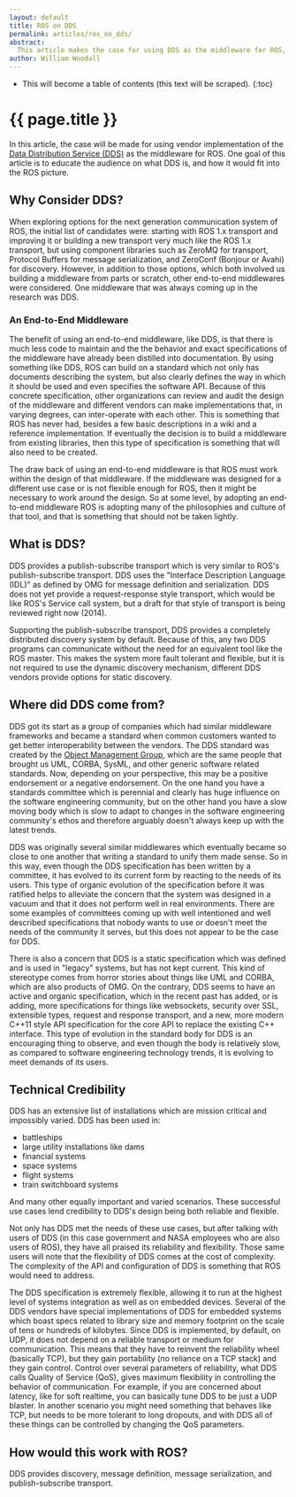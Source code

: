 ```yaml
---
layout: default
title: ROS on DDS
permalink: articles/ros_on_dds/
abstract:
  This article makes the case for using DDS as the middleware for ROS, outlining the pros and cons of this approach, as well as considering the impact to the user experience and code API that using DDS would have. The results of the ros_dds prototype are also summarized and used in the exploration of the issue.
author: William Woodall
---
```


* This will become a table of contents (this text will be scraped).
{:toc}

# {{ page.title }}

In this article, the case will be made for using vendor implementation of the [Data Distribution Service (DDS)](http://en.wikipedia.org/wiki/Data_Distribution_Service) as the middleware for ROS.
One goal of this article is to educate the audience on what DDS is, and how it would fit into the ROS picture.

## Why Consider DDS?

When exploring options for the next generation communication system of ROS, the initial list of candidates were: starting with ROS 1.x transport and improving it or building a new transport very much like the ROS 1.x transport, but using component libraries such as ZeroMQ for transport, Protocol Buffers for message serialization, and ZeroConf (Bonjour or Avahi) for discovery.
However, in addition to those options, which both involved us building a middleware from parts or scratch, other end-to-end middlewares were considered.
One middleware that was always coming up in the research was DDS.

### An End-to-End Middleware

The benefit of using an end-to-end middleware, like DDS, is that there is much less code to maintain and the the behavior and exact specifications of the middleware have already been distilled into documentation.
By using something like DDS, ROS can build on a standard which not only has documents describing the system, but also clearly defines the way in which it should be used and even specifies the software API.
Because of this concrete specification, other organizations can review and audit the design of the middleware and different vendors can make implementations that, in varying degrees, can inter-operate with each other.
This is something that ROS has never had, besides a few basic descriptions in a wiki and a reference implementation.
If eventually the decision is to build a middleware from existing libraries, then this type of specification is something that will also need to be created.

The draw back of using an end-to-end middleware is that ROS must work within the design of that middleware.
If the middleware was designed for a different use case or is not flexible enough for ROS, then it might be necessary to work around the design.
So at some level, by adopting an end-to-end middleware ROS is adopting many of the philosophies and culture of that tool, and that is something that should not be taken lightly.

## What is DDS?

DDS provides a publish-subscribe transport which is very similar to ROS's publish-subscribe transport.
DDS uses the "Interface Description Language (IDL)" as defined by OMG for message definition and serialization.
DDS does not yet provide a request-response style transport, which would be like ROS's Service call system, but a draft for that style of transport is being reviewed right now (2014).

Supporting the publish-subscribe transport, DDS provides a completely distributed discovery system by default.
Because of this, any two DDS programs can communicate without the need for an equivalent tool like the ROS master.
This makes the system more fault tolerant and flexible, but it is not required to use the dynamic discovery mechanism, different DDS vendors provide options for static discovery.

## Where did DDS come from?

DDS got its start as a group of companies which had similar middleware frameworks and became a standard when common customers wanted to get better interoperability between the vendors.
The DDS standard was created by the [Object Management Group](http://www.omg.org/), which are the same people that brought us UML, CORBA, SysML, and other generic software related standards.
Now, depending on your perspective, this may be a positive endorsement or a negative endorsement.
On the one hand you have a standards committee which is perennial and clearly has huge influence on the software engineering community, but on the other hand you have a slow moving body which is slow to adapt to changes in the software engineering community's ethos and therefore arguably doesn't always keep up with the latest trends.

DDS was originally several similar middlewares which eventually became so close to one another that writing a standard to unify them made sense.
So in this way, even though the DDS specification has been written by a committee, it has evolved to its current form by reacting to the needs of its users.
This type of organic evolution of the specification before it was ratified helps to alleviate the concern that the system was designed in a vacuum and that it does not perform well in real environments.
There are some examples of committees coming up with well intentioned and well described specifications that nobody wants to use or doesn't meet the needs of the community it serves, but this does not appear to be the case for DDS.

There is also a concern that DDS is a static specification which was defined and is used in "legacy" systems, but has not kept current.
This kind of stereotype comes from horror stories about things like UML and CORBA, which are also products of OMG.
On the contrary, DDS seems to have an active and organic specification, which in the recent past has added, or is adding, more specifications for things like websockets, security over SSL, extensible types, request and response transport, and a new, more modern C++11 style API specification for the core API to replace the existing C++ interface.
This type of evolution in the standard body for DDS is an encouraging thing to observe, and even though the body is relatively slow, as compared to software engineering technology trends, it is evolving to meet demands of its users.

## Technical Credibility

DDS has an extensive list of installations which are mission critical and impossibly varied.
DDS has been used in:

- battleships
- large utility installations like dams
- financial systems
- space systems
- flight systems
- train switchboard systems

And many other equally important and varied scenarios.
These successful use cases lend credibility to DDS's design being both reliable and flexible.

Not only has DDS met the needs of these use cases, but after talking with users of DDS (in this case government and NASA employees who are also users of ROS), they have all praised its reliability and flexibility.
Those same users will note that the flexibility of DDS comes at the cost of complexity.
The complexity of the API and configuration of DDS is something that ROS would need to address.

The DDS specification is extremely flexible, allowing it to run at the highest level of systems integration as well as on embedded devices.
Several of the DDS vendors have special implementations of DDS for embedded systems which boast specs related to library size and memory footprint on the scale of tens or hundreds of kilobytes.
Since DDS is implemented, by default, on UDP, it does not depend on a reliable transport or medium for communication.
This means that they have to reinvent the reliability wheel (basically TCP), but they gain portability (no reliance on a TCP stack) and they gain control.
Control over several parameters of reliability, what DDS calls Quality of Service (QoS), gives maximum flexibility in controlling the behavior of communication.
For example, if you are concerned about latency, like for soft realtime, you can basically tune DDS to be just a UDP blaster.
In another scenario you might need something that behaves like TCP, but needs to be more tolerant to long dropouts, and with DDS all of these things can be controlled by changing the QoS parameters.

## How would this work with ROS?

DDS provides discovery, message definition, message serialization, and publish-subscribe transport.
